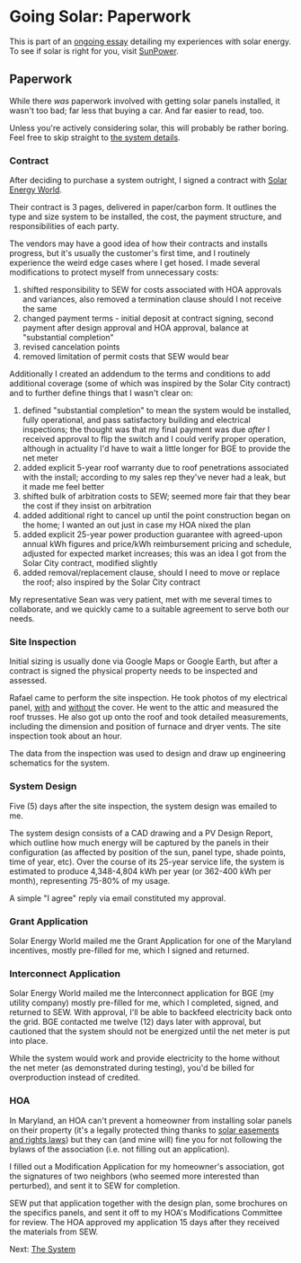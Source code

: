 <!-- title: The Paperwork of Solar -->
<!-- categories: howto,essay -->
<!-- tags: solar,paperwork,contracts -->
<!-- published: 2014-12-07T15:52:00-05:00 -->
<!-- updated: 2016-04-27T17:09:00-05:00 -->
<!-- summary: Part of the Going Solar series. All the paperwork and contracts for my solar install. -->

# Going Solar: Paperwork

This is part of an [ongoing essay](/v2/solar/) detailing my experiences with solar energy. To see if solar is right for you, visit [SunPower](http://mbsy.co/sunpower/alexsolar).

## Paperwork

While there *was* paperwork involved with getting solar panels installed, it wasn't too bad; far less that buying a car. And far easier to read, too.

Unless you're actively considering solar, this will probably be rather boring. Feel free to skip straight to [the system details](/v2/solar/solar-system.html).

### Contract

After deciding to purchase a system outright, I signed a contract with [Solar Energy World](http://www.solarenergyworld.com).

Their contract is 3 pages, delivered in paper/carbon form. It outlines the type and size system to be installed, the cost, the payment structure, and responsibilities of each party.

The vendors may have a good idea of how their contracts and installs progress, but it's usually the customer's first time, and I routinely experience the weird edge cases where I get hosed. I made several modifications to protect myself from unnecessary costs:

1. shifted responsibility to SEW for costs associated with HOA approvals and variances, also removed a termination clause should I not receive the same
2. changed payment terms - initial deposit at contract signing, second payment after design approval and HOA approval, balance at "substantial completion"
3. revised cancelation points
4. removed limitation of permit costs that SEW would bear

Additionally I created an addendum to the terms and conditions to add additional coverage (some of which was inspired by the Solar City contract) and to further define things that I wasn't clear on:

1. defined "substantial completion" to mean the system would be installed, fully operational, and pass satisfactory building and electrical inspections; the thought was that my final payment was due *after* I received approval to flip the switch and I could verify proper operation, although in actuality I'd have to wait a little longer for BGE to provide the net meter
2. added explicit 5-year roof warranty due to roof penetrations associated with the install; according to my sales rep they've never had a leak, but it made me feel better
3. shifted bulk of arbitration costs to SEW; seemed more fair that they bear the cost if they insist on arbitration
4. added additional right to cancel up until the point construction began on the home; I wanted an out just in case my HOA nixed the plan
5. added explicit 25-year power production guarantee with agreed-upon annual kWh figures and price/kWh reimbursement pricing and schedule, adjusted for expected market increases; this was an idea I got from the Solar City contract, modified slightly
6. added removal/replacement clause, should I need to move or replace the roof; also inspired by the Solar City contract

My representative Sean was very patient, met with me several times to collaborate, and we quickly came to a suitable agreement to serve both our needs.

### Site Inspection

Initial sizing is usually done via Google Maps or Google Earth, but after a contract is signed the physical property needs to be inspected and assessed.

Rafael came to perform the site inspection. He took photos of my electrical panel, [with](https://www.flickr.com/photos/techmsg/15915811906/in/set-72157649099138418) and [without](https://www.flickr.com/photos/techmsg/15959222482/in/set-72157649099138418) the cover. He went to the attic and measured the roof trusses. He also got up onto the roof and took detailed measurements, including the dimension and position of furnace and dryer vents. The site inspection took about an hour.

The data from the inspection was used to design and draw up engineering schematics for the system.

### System Design

Five (5) days after the site inspection, the system design was emailed to me.

The system design consists of a CAD drawing and a PV Design Report, which outline how much energy will be captured by the panels in their configuration (as affected by position of the sun, panel type, shade points, time of year, etc). Over the course of its 25-year service life, the system is estimated to produce 4,348-4,804 kWh per year (or 362-400 kWh per month), representing 75-80% of my usage.

A simple "I agree" reply via email constituted my approval.

### Grant Application

Solar Energy World mailed me the Grant Application for one of the Maryland incentives, mostly pre-filled for me, which I signed and returned.

### Interconnect Application

Solar Energy World mailed me the Interconnect application for BGE (my utility company) mostly pre-filled for me, which I completed, signed, and returned to SEW. With approval, I'll be able to backfeed electricity back onto the grid. BGE contacted me twelve (12) days later with approval, but cautioned that the system should not be energized until the net meter is put into place.

While the system would work and provide electricity to the home without the net meter (as demonstrated during testing), you'd be billed for overproduction instead of credited.

### HOA

In Maryland, an HOA can't prevent a homeowner from installing solar panels on their property (it's a legally protected thing thanks to [solar easements and rights laws](http://programs.dsireusa.org/system/program/detail/3)) but they can (and mine will) fine you for not following the bylaws of the association (i.e. not filling out an application).

I filled out a Modification Application for my homeowner's association, got the signatures of two neighbors (who seemed more interested than perturbed), and sent it to SEW for completion.

SEW put that application together with the design plan, some brochures on the specifics panels, and sent it off to my HOA's Modifications Committee for review. The HOA approved my application 15 days after they received the materials from SEW.

Next: [The System](/v2/solar/solar-system.html)
